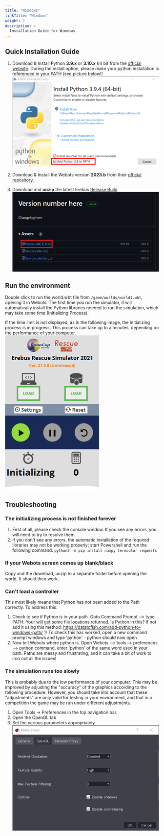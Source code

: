 ```yaml
---
title: "Windows"
linkTitle: "Windows"
weight: 2
description: >
  Installation Guide for Windows
---
```


## Quick Installation Guide
1. Download & Install Python **3.9.x** or **3.10.x** 64 bit from the [official website](https://www.python.org/downloads/windows/). During the install option, please make your python installation is referenced in your PATH (see picture below!)
![](python-path.png)

1. Download & Install the Webots version **2023.b** from their [official repository](https://github.com/cyberbotics/webots/releases/download/R2023b/webots-R2023b_setup.exe).

1. Download and **unzip** the latest Erebus [Release Build](https://github.com/robocup-junior/erebus/releases).
![](download_erebus.png)


## Run the environment
Double click to run the world.wbt file from `/game/worlds/world1.wbt`, opening it in Webots.
The first time you run the simulator, it will automatically install the Python libraries needed to run the simulation, which may take some time (Initializing Process).

If the time limit is not displayed, as in the following image, the initializing process is in progress. This process can take up to a minutes, depending on the performance of your computer.  
![](initializing.png)


## Troubleshooting
### The initializing process is not finished forever
1. First of all, please check the console window. If you see any errors, you will need to try to resolve them.
2. If you don't see any errors, the automatic installation of the required libraries may not be working properly; start Powershell and run the following command.
  `python3 -m pip install numpy termcolor requests`

### If your Webots screen comes up blank/black
Copy and the download, unzip to a separate folder before opening the world. It should then work.

### Can't load a controller
This most likely means that Python has not been added to the Path correctly. To address this:

1. Check to see if Python is in your path. Goto Command Prompt --> type PATH. Your will get some file locations returned. Is Python in this? If not add it using this method: https://datatofish.com/add-python-to-windows-path/
1/ To check this has worked, open a new command prompt windows and type 'python' - python should now open
1. Now tell Webots where python is. Open Webots --> tools--> preferences --> python command. enter 'python' of the same word used in your path.
Paths are messy and frustrating, and it can take a bit of work to iron out all the issues!

### The simulation runs too slowly
This is probably due to the low performance of your computer. This may be improved by adjusting the "accuracy" of the graphics according to the following procedure. However, you should take into account that these "adjustments" are only valid for testing in your environment, and that in a competition the game may be run under different adjustments.
1. Open Tools -> Preferences in the top navigation bar.
2. Open the OpenGL tab
3. Set the various parameters appropriately.
![](opengl.png)